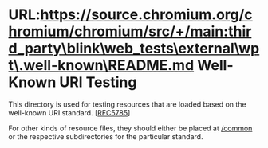 URL:https://source.chromium.org/chromium/chromium/src/+/main:third_party\blink\web_tests\external\wpt\.well-known\README.md
Well-Known URI Testing
======================

This directory is used for testing resources that are loaded based on the
well-known URI standard. [[RFC5785](https://tools.ietf.org/html/rfc5785)]

For other kinds of resource files, they should either be placed at
[/common](../common) or the respective subdirectories for the
particular standard.
